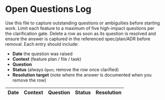 # Open Questions Log

Use this file to capture outstanding questions or ambiguities before starting work. Limit each feature to a maximum of five high-impact questions per the clarification gate. Delete a row as soon as its question is resolved and ensure the answer is captured in the referenced spec/plan/ADR before removal. Each entry should include:

- **Date** the question was raised
- **Context** (feature plan / file / task)
- **Question**
- **Status** (always `Open`; remove the row once clarified)
- **Resolution target** (note where the answer is documented when you remove the row)

| Date | Context | Question | Status | Resolution |
|------|---------|----------|--------|------------|
